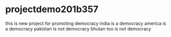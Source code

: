 # projectdemo201b357
this is new project for promoting democracy
india   is a democracy 
america  is a democracy
pakistan is not democracy
bhutan too is not democracy
